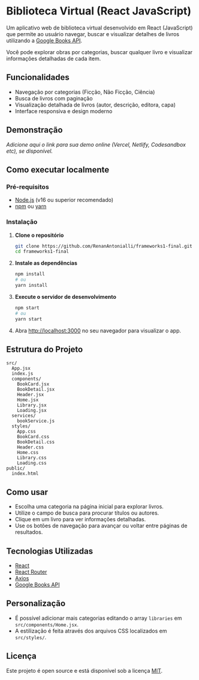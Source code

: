 # Biblioteca Virtual (React JavaScript)

Um aplicativo web de biblioteca virtual desenvolvido em React (JavaScript) que permite ao usuário navegar, buscar e visualizar detalhes de livros utilizando a [Google Books API](https://developers.google.com/books/).

Você pode explorar obras por categorias, buscar qualquer livro e visualizar informações detalhadas de cada item.

## Funcionalidades

- Navegação por categorias (Ficção, Não Ficção, Ciência)
- Busca de livros com paginação
- Visualização detalhada de livros (autor, descrição, editora, capa)
- Interface responsiva e design moderno

## Demonstração

*Adicione aqui o link para sua demo online (Vercel, Netlify, Codesandbox etc), se disponível.*

## Como executar localmente

### Pré-requisitos

- [Node.js](https://nodejs.org/) (v16 ou superior recomendado)
- [npm](https://www.npmjs.com/) ou [yarn](https://yarnpkg.com/)

### Instalação

1. **Clone o repositório**
   ```bash
   git clone https://github.com/RenanAntonialli/frameworks1-final.git
   cd frameworks1-final
   ```

2. **Instale as dependências**
   ```bash
   npm install
   # ou
   yarn install
   ```

3. **Execute o servidor de desenvolvimento**
   ```bash
   npm start
   # ou
   yarn start
   ```

4. Abra [http://localhost:3000](http://localhost:3000) no seu navegador para visualizar o app.

## Estrutura do Projeto

```
src/
  App.jsx
  index.js
  components/
    BookCard.jsx
    BookDetail.jsx
    Header.jsx
    Home.jsx
    Library.jsx
    Loading.jsx
  services/
    bookService.js
  styles/
    App.css
    BookCard.css
    BookDetail.css
    Header.css
    Home.css
    Library.css
    Loading.css
public/
  index.html
```

## Como usar

- Escolha uma categoria na página inicial para explorar livros.
- Utilize o campo de busca para procurar títulos ou autores.
- Clique em um livro para ver informações detalhadas.
- Use os botões de navegação para avançar ou voltar entre páginas de resultados.

## Tecnologias Utilizadas

- [React](https://reactjs.org/)
- [React Router](https://reactrouter.com/)
- [Axios](https://axios-http.com/)
- [Google Books API](https://developers.google.com/books/)

## Personalização

- É possível adicionar mais categorias editando o array `libraries` em `src/components/Home.jsx`.
- A estilização é feita através dos arquivos CSS localizados em `src/styles/`.

## Licença

Este projeto é open source e está disponível sob a licença [MIT](LICENSE).
